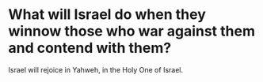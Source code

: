 # What will Israel do when they winnow those who war against them and contend with them?

Israel will rejoice in Yahweh, in the Holy One of Israel.
